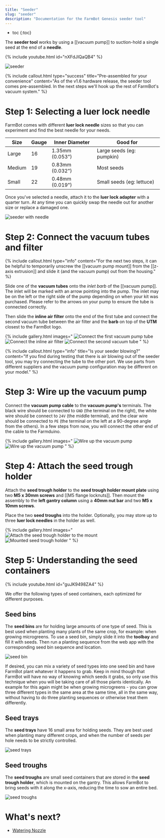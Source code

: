 ```yaml
---
title: "Seeder"
slug: "seeder"
description: "Documentation for the FarmBot Genesis seeder tool"
---
```


* toc
{:toc}

The **seeder tool** works by using a [[vacuum pump]] to suction-hold a single seed at the end of a **needle**.

{% include youtube.html id="nXFdJIQaQB4" %}

![seeder](_images/seeder.png)

{%
include callout.html
type="success"
title="Pre-assembled for your convenience"
content="As of the v1.6 hardware release, the seeder tool comes pre-assembled. In the next steps we'll hook up the rest of FarmBot's vacuum system."
%}

# Step 1: Selecting a luer lock needle

FarmBot comes with different **luer lock needle** sizes so that you can experiment and find the best needle for your needs.

|Size  |Gauge|Inner Diameter |Good for                 |
|------|-----|---------------|-------------------------|
|Large |16   |1.35mm (0.053")|Large seeds (eg: pumpkin)
|Medium|19   |0.83mm (0.032")|Most seeds
|Small |22   |0.48mm (0.019")|Small seeds (eg: lettuce)

Once you've selected a needle, attach it to the **luer lock adapter** with a quarter turn. At any time you can quickly swap the needle out for another size or replace a damaged one.

![seeder with needle](_images/seeder_with_needle.png)

# Step 2: Connect the vacuum tubes and filter

{%
include callout.html
type="info"
content="For the next two steps, it can be helpful to temporarily unscrew the [[vacuum pump mount]] from the [[z-axis extrusion]] and slide it (and the vacuum pump) out from the housing."
%}

Slide one of the **vacuum tubes** onto the _inlet barb_ of the [[vacuum pump]]. The inlet will be marked with an arrow pointing into the pump. The inlet may be on the left or the right side of the pump depending on when your kit was purchased. Please refer to the arrows on your pump to ensure the tube is connected correctly.

Then slide the **inline air filter** onto the end of the first tube and connect the second vacuum tube between the air filter and the **barb** on top of the **UTM** closest to the FarmBot logo.

{% include gallery.html images="
![Connect the first vacuum pump tube](_images/vacuum_tube_1.png)
![Connect the inline air filter](_images/air_filter.png)
![Connect the second vacuum tube](_images/vacuum_tube_2.png)
" %}

{%
include callout.html
type="info"
title="Is your seeder blowing?"
content="If you find during testing that there is air blowing out of the seeder tool, you may try connecting the tube to the other port. We use parts from different suppliers and the vacuum pump configuration may be different on your model."
%}

# Step 3: Wire up the vacuum pump

Connect the **vacuum pump cable** to the **vacuum pump's** terminals. The black wire should be connected to `GND` (the terminal on the right), the white wire should be connect to `24V` (the middle terminal), and the clear wire should be connected to `PE` (the terminal on the left at a 90-degree angle from the others). In a few steps from now, you will connect the other end of the cable to the Farmduino.

{% include gallery.html images="
![Wire up the vacuum pump](_images/wire_up_vacuum_pump.png)
![Wire up the vacuum pump](_images/wire_up_vacuum_pump_detail.png)
" %}

# Step 4: Attach the seed trough holder

Attach the **seed trough holder** to the **seed trough holder mount plate** using two **M5 x 30mm screws** and [[M5 flange locknuts]]. Then mount the assembly to the **left gantry column** using a **40mm nut bar** and two **M5 x 10mm screws**.

Place the two **seed troughs** into the holder. Optionally, you may store up to three **luer lock needles** in the holder as well.

{% include gallery.html images="
![Attach the seed trough holder to the mount](_images/seed_trough_mount_plate.png)
![Mounted seed trough holder](_images/mounted_seed_trough_holder.png)
" %}

# Step 5: Understanding the seed containers

{% include youtube.html id="guJK9498ZA4" %}

We offer the following types of seed containers, each optimized for different purposes.

## Seed bins

The **seed bins** are for holding large amounts of one type of seed. This is best used when planting many plants of the same crop, for example: when growing microgreens. To use a seed bin, simply slide it into the **toolbay** and fill it with seeds. Then run a planting sequence from the web app with the corresponding seed bin sequence and location.

![seed bin](_images/seed_bin.jpg)

If desired, you can mix a variety of seed types into one seed bin and have FarmBot plant whatever it happens to grab. Keep in mind though that FarmBot will have no way of knowing which seeds it grabs, so only use this technique when you will be taking care of all those plants identically. An example for this again might be when growing microgreens - you can grow three different types in the same area at the same time, all in the same way, without having to do three planting sequences or otherwise treat them differently.

## Seed trays

The **seed trays** have 16 small area for holding seeds. They are best used when planting many different crops, and when the number of seeds per hole needs to be strictly controlled.

![seed trays](_images/seed_trays.jpg)

## Seed troughs

The **seed troughs** are small seed containers that are stored in the **seed trough holder**, which is mounted on the gantry. This allows FarmBot to bring seeds with it along the x-axis, reducing the time to sow an entire bed.

![seed troughs](_images/seed_troughs.jpeg)

# What's next?

 * [Watering Nozzle](watering-nozzle.md)
